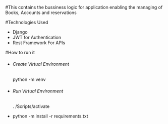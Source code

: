 #This contains the bussiness logic for application enabling the managing of Books, Accounts and reservations

#Technologies Used
<ul>
  <li>
    Django
  </li>
  <li>JWT for Authentication</li>
  <li>Rest Framework For APIs</li>
</ul>

#How to run it
<ul>
  <li>
    <h6>Create Virtual Environment</h6>
    <p>python -m venv <venv_name></p>
  </li>

  <li>
    <h6>Run Virtual Environment</h6>
    <p>. <venv_name>/Scripts/activate</p>
  </li>
<li>
  python -m install -r requirements.txt
</li>
</ul>
